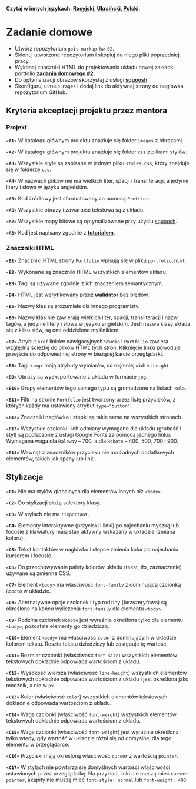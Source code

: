 **Czytaj w innych językach: [Rosyjski](README.md), [Ukraiński](README.ua.md),
[Polski](README.pl.md).**

# Zadanie domowe

- Utwórz repozytorium `goit-markup-hw-02`.
- Sklonuj utworzone repozytorium i skopiuj do niego pliki poprzedniej pracy.
- Wykonaj znaczniki HTML do projektowania układu nowej zakładki portfolio
  [**zadania domowego #2**](<https://www.figma.com/file/SqiyweSseH96c3wVZmnGfq/Zadanie-domowe-GOIT-Polska-Copy?node-id=0%3A1>).
- Do optymalizacji obrazów skorzystaj z usługi
  [**squoosh**](https://squoosh.app/).
- Skonfiguruj `GitHub Pages` i dodaj link do aktywnej strony do nagłówka
  repozytorium GitHub.

## Kryteria akceptacji projektu przez mentora

### Projekt

**`«A1»`** W katalogu głównym projektu znajduje się folder `images` z obrazami.

**`«A2»`** W katalogu głównym projektu znajduje się folder `css` z plikami stylów. 

**`«A3»`** Wszystkie style są zapisane w jednym pliku `styles.css`, który znajduje się 
w folderze `css`.

**`«A4»`** W nazwach plików nie ma wielkich liter, spacji i transliteracji, 
a jedynie litery i słowa w języku angielskim. 

**`«A5»`** Kod źródłowy jest sformatowany za pomocą `Prettier`.

**`«A6»`** Wszystkie obrazy i zawartość tekstowa są z układu. 

**`«A7»`** Wszystkie mapy bitowe są optymalizowane przy użyciu 
[squoosh](https://squoosh.app/).

**`«A8»`** Kod jest napisany zgodnie z
[**tutorialem**](http://sadcitizen.me/code-guide/).

### Znaczniki HTML

**`«B1»`** Znaczniki HTML strony `Portfolio` wpisują się w pliku `portfolio.html`.

**`«B2»`** Wykonane są znaczniki HTML wszystkich elementów układu. 

**`«B3»`** Tagi są używane zgodnie z ich znaczeniem semantycznym. 

**`«B4»`** HTML jest weryfikowany przez [**walidator**](http://validator.w3.org/nu/)
bez błędów.

**`«B5»`** Nazwy klas są zrozumiałe dla innego programisty. 

**`«B6»`** Nazwy klas nie zawierają wielkich liter, spacji, transliteracji i 
nazw tagów, a jedynie litery i słowa w języku angielskim. Jeśli nazwa klasy składa 
się z kilku słów, są one oddzielone myślnikiem. 

**`«B7»`** Atrybut `href` linków nawigacyjnych `Studio` i `Portfolio` zawiera
względną ścieżkę do plików HTML tych stron. Kliknięcie linku powoduje przejście 
do odpowiedniej strony w bieżącej karcie przeglądarki.  

**`«B8»`** Tagi `<img>` mają atrybuty wymiarów, co najmniej `width` i `height`.

**`«B9»`** Obrazy są wyeksportowane z układu w formacie `jpg`.

**`«B10»`** Grupy elementów tego samego typu są gromadzone na listach `<ul>`.

**`«B11»`** Filtr na stronie `Portfolio` jest tworzony przez listę przycisków, 
z których każdy ma ustawiony atrybut `type="button"`.

**`«B12»`** Znaczniki nagłówka i stopki są takie same na wszystkich stronach. 

**`«B13»`** Wszystkie czcionki i ich odmiany wymagane dla układu (grubość i styl) 
są podłączone z usługi Google Fonts za pomocą jednego linku. Wymagana waga dla `Raleway` –
700, a dla `Roboto` – 400, 500, 700 i 900.

**`«B14»`** Wewnątrz znaczników przycisku nie ma żadnych dodatkowych elementów, 
takich jak spany lub linki. 

## Stylizacja

**`«C1»`** Nie ma stylów globalnych dla elementów innych niż `<body>`.

**`«C2»`** Do stylizacji służą selektory klasy.

**`«C3»`** W stylach nie ma `!important`.

**`«C4»`** Elementy interaktywne (przyciski i linki) po najechaniu myszką 
lub focusie z klawiatury mają stan aktywny wskazany w układzie 
(zmiana koloru). 

**`«С5»`** Tekst kontaktów w nagłówku i stopce zmienia kolor po najechaniu kursorem i focusie. 

**`«C6»`** Do przechowywania palety kolorów układu (tekst, tło, zaznaczenie)
używane są zmienne CSS. 

**`«С7»`** Element `<body>` ma właściwość `font-family` z dominującą czcionką
`Roboto` w układzie.

**`«С8»`** Alternatywne opcje czcionek i typ rodziny (bezszeryfowa) są określone 
na końcu wyliczenia `font-family` dla elementu `<body>`.

**`«С9»`** Rodzina czcionek `Roboto` jest wyraźnie określona tylko dla elementu `<body>`,
pozostałe elementy go dziedziczą. 

**`«С10»`** Element `<body>` ma właściwość `color` z dominującym w 
układzie kolorem tekstu. Reszta tekstu dziedziczy lub zastępuje tę wartość. 

**`«С11»`** Rozmiar czcionki (właściwość `font-size`) wszystkich elementów tekstowych 
dokładnie odpowiada wartościom z układu. 

**`«С12»`** Wysokość wiersza (właściwość `line-height`) wszystkich elementów tekstowych
dokładnie odpowiada wartościom z układu i jest określona jako mnożnik, a nie w `px`.

**`«С13»`** Kolor (właściwość `color`) wszystkich elementów tekstowych dokładnie 
odpowiada wartościom z układu. 

**`«С14»`** Waga czcionki (właściwość `font-weight`) wszystkich elementów tekstowych 
dokładnie odpowiada wartościom z układu. 

**`«С15»`** Waga czcionki (właściwość `font-weight`) jest wyraźnie określona tylko wtedy, gdy wartość
w układzie różni się od domyślnej dla tego elementu w przeglądarce. 

**`«С16»`** Przyciski mają określoną właściwość `cursor` z wartością `pointer`.

**`«С17»`** W stylach nie powtarza się domyślnych wartości właściwości ustawionych przez 
przeglądarkę. Na przykład, linki nie muszą mieć `cursor: pointer`, akapity nie muszą mieć
`font-style: normal` lub `font-weight: 400`.
